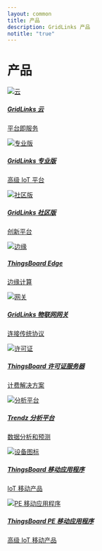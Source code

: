 ```yaml
---
layout: common
title: 产品
description: GridLinks 产品
notitle: "true"
---
```


<h1 class="mainTitle products">产品</h1>

<div class="products-cards">
    <a href="/products/paas/" class="card cloud">
        <img src="/images/thingsboard-c-icon.svg" alt="云">
        <h5 class="title">GridLinks 云</h5>
        <p>平台即服务</p>
    </a>
    <a href="/products/thingsboard-pe/" class="card prof">
        <img src="/images/thingsboard-p-icon.svg" alt="专业版">
        <h5 class="title">GridLinks 专业版</h5>
        <p>高级 IoT 平台</p>
    </a>
    <a href="/docs/getting-started-guides/what-is-thingsboard/" class="card com">
        <img src="/images/thingsboard-cm-icon.svg" alt="社区版">
        <h5 class="title">GridLinks 社区版</h5>
        <p>创新平台</p>
    </a>
    <a href="/products/thingsboard-edge/" class="card thingsboard-edge">
        <img src="/images/thingsboard-e-icon.svg" alt="边缘">
        <h5 class="title">ThingsBoard Edge</h5>
        <p>边缘计算</p>
    </a>
    <a href="/docs/iot-gateway/what-is-iot-gateway/" class="card gateway">
        <img src="/images/gateway-icon.svg" alt="网关">
        <h5 class="title"> GridLinks 物联网网关</h5>
        <p>连接传统协议</p>
    </a>
    <a href="/products/license-server/" class="card license">
        <img src="/images/license-icon.svg" alt="许可证">
        <h5 class="title">ThingsBoard 许可证服务器</h5>
        <p>计费解决方案</p>
    </a>
    <a href="/products/trendz/" class="card trendz">
        <img src="/images/trendz-icon.svg" alt="分析平台">
        <h5 class="title">Trendz 分析平台</h5>
        <p>数据分析和预测</p>
    </a>
    <a href="/products/mobile/" class="card mobile">
        <img src="/images/tb-mobile-icon.svg" alt="设备图标">
        <h5 class="title">ThingsBoard 移动应用程序</h5>
        <p>IoT 移动产品</p>
    </a>
    <a href="/products/mobile-pe/" class="card pe-mobile">
        <img src="/images/tb-pe-mobile-icon.svg" alt="PE 移动应用程序">
        <h5 class="title">ThingsBoard PE 移动应用程序</h5>
        <p>高级 IoT 移动产品</p>
    </a>
</div>